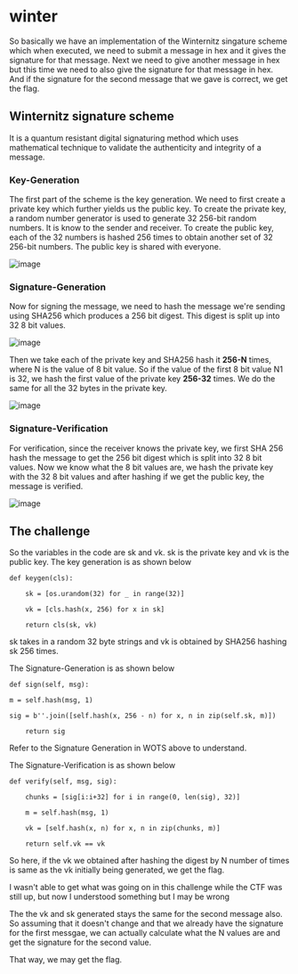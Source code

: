 # winter

So basically we have an implementation of the Winternitz singature scheme which when executed, we need to submit a message in hex and it gives the signature for that message. Next we need to give another message in hex but this time we need to also give the signature for that message in hex. And if the signature for the second message that we gave is correct, we get the flag.

## Winternitz signature scheme

It is a quantum resistant digital signaturing method which uses mathematical technique to validate the authenticity and integrity of a message. 

### Key-Generation

The first part of the scheme is the key generation. We need to first create a private key which further yields us the public key.
To create the private key, a random number generator is used to generate 32 256-bit random numbers. It is know to the sender and receiver.
To create the public key, each of the 32 numbers is hashed 256 times to obtain another set of 32 256-bit numbers. The public key is shared with everyone.

![image](https://github.com/Wixter07/CTF-s/assets/150792650/194fe71c-523d-442e-be5b-bfb89d0a2f38)

### Signature-Generation

Now for signing the message, we need to hash the message we're sending using SHA256 which produces a 256 bit digest. This digest is split up into 32 8 bit values.

![image](https://github.com/Wixter07/CTF-s/assets/150792650/adfdca55-8807-441d-b7d8-133ac6fabfbc)

Then we take each of the private key and SHA256 hash it **256-N** times, where N is the value of 8 bit value. So if the value of the first 8 bit value N1 is 32, we hash the first value of the private key **256-32** times. We do the same for all the 32 bytes in the private key.

![image](https://github.com/Wixter07/CTF-s/assets/150792650/5f5e024d-4087-435a-badd-58bb4929a955)

### Signature-Verification

For verification, since the receiver knows the private key, we first SHA 256 hash the message to get the 256 bit digest which is split into 32 8 bit values. Now we know what the 8 bit values are, we hash the private key with the 32 8 bit values and after hashing if we get the public key, the message is verified.


![image](https://github.com/Wixter07/CTF-s/assets/150792650/11915e3f-4e74-4a49-a9c6-16f76dbed230)

## The challenge

So the variables in the code are sk and vk. sk is the private key and vk is the public key.
The key generation is as shown below

    def keygen(cls):

		sk = [os.urandom(32) for _ in range(32)]
  
		vk = [cls.hash(x, 256) for x in sk]
  
		return cls(sk, vk)

sk takes in a random 32 byte strings and vk is obtained by SHA256 hashing sk 256 times.

The Signature-Generation is as shown below

    def sign(self, msg):

    m = self.hash(msg, 1)
   
    sig = b''.join([self.hash(x, 256 - n) for x, n in zip(self.sk, m)])

		return sig

Refer to the Signature Generation in WOTS above to understand.

The Signature-Verification is as shown below


    def verify(self, msg, sig):

		chunks = [sig[i:i+32] for i in range(0, len(sig), 32)]
  
		m = self.hash(msg, 1)
  
		vk = [self.hash(x, n) for x, n in zip(chunks, m)]
  
		return self.vk == vk
  


So here, if the vk we obtained after hashing the digest by N number of times is same as the vk initially being generated, we get the flag.

I wasn't able to get what was going on in this challenge while the CTF was still up, but now I understood something but I may be wrong

The the vk and sk generated stays the same for the second message also. So assuming that it doesn't change and that we already have the signature for the first messgae, we can actually calculate what the N values are and get the signature for the second value.

That way, we may get the flag.


